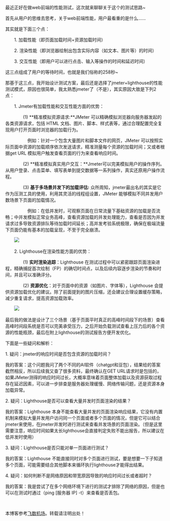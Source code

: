 
最近正好在做web前端的性能测试，这次就来聊聊关于这个的测试思路\~


首先从用户的思维去思考，关于web前端性能，用户最看重的是什么......


其实就是下面三个点：


　　1\. 加载性能（即页面加载时间\+资源加载时间）


　　2\. 渲染性能（即浏览器绘制出包含实际内容（如文本、图片等）的时间）


　　3\. 交互性能（即用户可以进行点击、输入等操作的时间和延迟时间）


这三点组成了用户的等待时间，也就是我们俗称的258秒\~


那基于这三点，我开始设计测试方案，最后还是选择了jmeter\+lighthouse的性能测试模式，原因也很简单，我太熟悉jmeter了（不是），其实原因大致是下列2点：


　　1\. Jmeter有加载性能和交互性能方面的优势：


　　　　(1\) **精准模拟资源请求:**JMeter 可以精确模拟浏览器向服务器发起的各类资源请求，包括 HTML 文档、图片、脚本、样式表等，通过合理配置完全复现用户打开页面时浏览器的加载行为。


　　　　　例如：针对一个包含大量图片和脚本文件的网页，JMeter 可以按照实际页面中资源的加载顺序依次发送请求，精准测量每个资源的加载时间；又或者根据get URL 模拟用户触发查看页面的行为来查看响应时间。


　　　　(2\) **精准模拟真实用户交互：**Jmeter可以完美模拟用户的操作序列。从用户登录、点击菜单、填写表单到提交数据等一系列操作，真实还原用户操作流程。


　　　　(3\) **基于多场景并发下的加载评估:** 众所周知，jmeter最出名的其实是它作为压测工具的使用，利用其灵活的线程组设置，JMeter 能够模拟不同并发用户数场景下页面的加载情况。


　　　　　例如：在低并发时，可观察页面在日常流量下基础资源的加载是否流畅；中并发模拟正常业务高峰，查看资源加载的并发处理能力，查看是否因为并发请求过多导致资源排队等待加载时间延长；高并发考验系统极限，确保在极端流量下页面仍能有基本的加载呈现，不至于完全崩溃。


　　![](https://img2024.cnblogs.com/blog/2444250/202412/2444250-20241221233349768-2105776147.png)


　　2\. Lighthouse在渲染性能方面的优势：


　　　　(1\) **实时渲染追踪**：Lighthouse 在测试过程中可以紧密跟踪页面渲染进程，精确捕捉首次绘制（FP）的确切时间点，以及后续内容逐步渲染的节奏和时间，并且可以准确评分。


　　　　(2\) **资源优化**：对于页面中的资源（如图片、字体等），Lighthouse 会提供资源加载优化的建议。除了前面提到的图片压缩，还会建议合理设置缓存策略，减少重复请求，提高资源加载效率。


　　![](https://img2024.cnblogs.com/blog/2444250/202412/2444250-20241221233557242-1825307057.png)


最后我的做法是设计了三个场景（基于页面平时真正的高峰时间段下的场景）查看高峰时间段系统是否可以完美承受压力，之后开始负载测试查看上压力后的各个资源的性能瓶颈，最后在附上lighthouse的测试报告方便开发优化。


下面是一些疑问和解析：


1\. 疑问：jmeter的响应时间是否包含资源的加载时间？


我的答案：这个问题我问了两个不同的AI软件（chatgpt和豆包），结果给的答案截然相反，所以后续我又查了很多资料，最终确认在GET URL请求时是包括的，如果JMeter测得的响应时间过长，大概率意味着页面整体加载以及资源获取过程存在延迟因素，可以进一步排查是服务器处理缓慢、网络传输问题，还是资源本身加载异常。


2\. 疑问：Lighthouse是否可以查看大量并发时页面渲染的结果？


我的答案：Lighthouse 本身不能查看大量并发的页面渲染响应结果，它没有内置机制来模拟大量并发用户访问同一个页面或者多个页面的情况，但是它可以结合jmeter来使用，在jmeter并发时进行测试来查看并发场景的页面渲染。（但是这里需要注意，响应时间如果太长lighthouse会直接判定失败不能出报告，所以建议在低并发时使用）


3\. 疑问：Lighthouse是否只能对单一页面进行测试？


我的答案：Lighthouse 不能直接同时对多个页面进行测试，要是想要一下子知道多个页面，可能需要结合其他脚本来循环执行lighthouse才能得出结果。


4\. 疑问：如何判断不是网络原因和带宽原因导致的响应时间过长或者超时？


我的答案：我是尝试了在多个网络环境下进行的测试才排除了网络的原因，但是也可以在测试时通过（ping \[服务器 IP] \-t）来查看是否丢包。


 


 本博客参考[飞数机场](https://ze16.com)。转载请注明出处！
